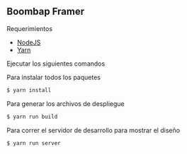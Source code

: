 ## Boombap Framer

Requerimientos

* [NodeJS](https://nodejs.org/en/)
* [Yarn](https://yarnpkg.com/en/)

Ejecutar los siguientes comandos

Para instalar todos los paquetes
```bash
$ yarn install
```

Para generar los archivos de despliegue
```bash
$ yarn run build
```

Para correr el servidor de desarrollo para mostrar el diseño
```bash
$ yarn run server
```
